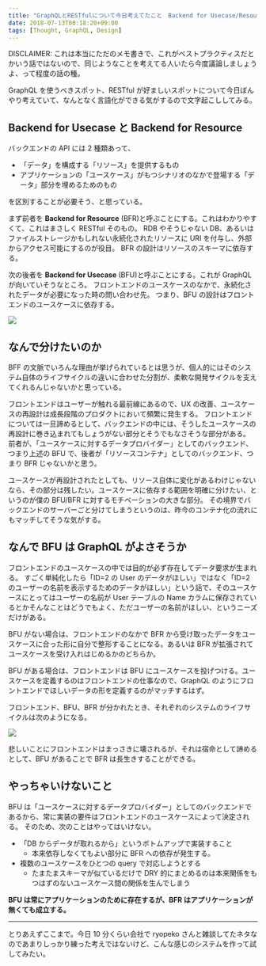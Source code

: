 ```yaml
---
title: "GraphQLとRESTfulについて今日考えてたこと　Backend for Usecase/Resourceについて"
date: 2018-07-13T00:18:20+09:00
tags: [Thought, GraphQL, Design]
---
```


DISCLAIMER: これは本当にただのメモ書きで、これがベストプラクティスだとかいう話ではないので、同じようなことを考えてる人いたら今度議論しましょうよ、って程度の話の種。

GraphQL を使うべきスポット、RESTful が好ましいスポットについて今日ぼんやり考えていて、なんとなく言語化ができる気がするので文字起こししてみる。

## Backend for Usecase と Backend for Resource

バックエンドの API には 2 種類あって、

- 「データ」を構成する「リソース」を提供するもの
- アプリケーションの「ユースケース」がもつシナリオのなかで登場する「データ」部分を埋めるためのもの

を区別することが必要そう、と思っている。

まず前者を **Backend for Resource** (BFR)と呼ぶことにする。これはわかりやすくて、これはまさしく RESTful そのもの。
RDB やそうじゃない DB、あるいはファイルストレージかもしれない永続化されたリソースに URI を付与し、外部からアクセス可能にするのが役目。
BFR の設計はリソースのスキーマに依存する。

次の後者を **Backend for Usecase** (BFU)と呼ぶことにする。これが GraphQL が向いていそうなところ。
フロントエンドのユースケースのなかで、永続化されたデータが必要になった時の問い合わせ先。
つまり、BFU の設計はフロントエンドのユースケースに依存する。

![](https://cdn-ak.f.st-hatena.com/images/fotolife/l/lacolaco/20180712/20180712230727.png)

## なんで分けたいのか

BFF の文脈でいろんな理由が挙げられているとは思うが、個人的にはそのシステム自体のライフサイクルの違いに合わせた分割が、柔軟な開発サイクルを支えてくれるんじゃないかと思っている。

フロントエンドはユーザーが触れる最前線にあるので、UX の改善、ユースケースの再設計は成長段階のプロダクトにおいて頻繁に発生する。
フロントエンドについては一旦諦めるとして、バックエンドの中には、そうしたユースケースの再設計に巻き込まれてもしょうがない部分とそうでもなさそうな部分がある。
前者が、「ユースケースに対するデータプロバイダー」としてのバックエンド、つまり上述の BFU で、後者が「リソースコンテナ」としてのバックエンド、つまり BFR じゃないかと思う。

ユースケースが再設計されたとしても、リソース自体に変化があるわけじゃないなら、その部分は残したい。ユースケースに依存する範囲を明確に分けたい、というのが僕の BFU/BFR に対するモチベーションの大きな部分。
その境界でバックエンドのサーバーごと分けてしまうというのは、昨今のコンテナ化の流れにもマッチしてそうな気がする。

## なんで BFU は GraphQL がよさそうか

フロントエンドのユースケースの中では目的が必ず存在してデータ要求が生まれる。
すごく単純化したら「ID=2 の User のデータがほしい」ではなく「ID=2 のユーザーの名前を表示するためのデータがほしい」という話で、そのユースケースにとってはユーザーの名前が User テーブルの Name カラムに保存されているとかそんなことはどうでもよく、ただユーザーの名前がほしい、というニーズだけがある。

BFU がない場合は、フロントエンドのなかで BFR から受け取ったデータをユースケースに合った形に自分で整形することになる。あるいは BFR が拡張されてユースケースを受け入れはじめるかのどちらか。

BFU がある場合は、フロントエンドは BFU にユースケースを投げつける。ユースケースを定義するのはフロントエンドの仕事なので、GraphQL のようにフロントエンドでほしいデータの形を定義するのがマッチするはず。

フロントエンド、BFU、BFR が分かれたとき、それぞれのシステムのライフサイクルは次のようになる。

![](https://cdn-ak.f.st-hatena.com/images/fotolife/l/lacolaco/20180713/20180713000156.png)

悲しいことにフロントエンドはまっさきに壊されるが、それは宿命として諦めるとして、BFU があることで BFR は長生きすることができる。

## やっちゃいけないこと

BFU は「ユースケースに対するデータプロバイダー」としてのバックエンドであるから、常に実装の要件はフロントエンドのユースケースによって決定される。
そのため、次のことはやってはいけない。

- 「DB からデータが取れるから」というボトムアップで実装すること
  - 本来依存しなくてもよい部分に BFR への依存が発生する。
- 複数のユースケースをひとつの query で対応しようとする
  - たまたまスキーマが似ているだけで DRY 的にまとめるのは本来関係をもつはずのないユースケース間の関係を生んでしまう

**BFU は常にアプリケーションのために存在するが、BFR はアプリケーションが無くても成立する。**

---

とりあえずここまで。今日 10 分くらい会社で ryopeko さんと雑談してたネタなのであまりしっかり練った考えではないけど、こんな感じのシステムを作って試してみたい。
